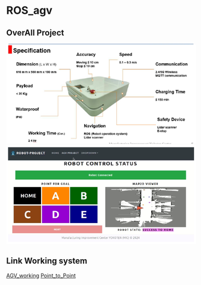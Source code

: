 # ROS_agv

## OverAll Project
![Specification AGV](OverAll_AGV.png)
![Web for control_AGV](OverAll_web.png)

## Link Working system
[AGV_working](https://youtu.be/HmGA6tf8itk )
[Point_to_Point](https://youtu.be/yPlYCydJhrE)

